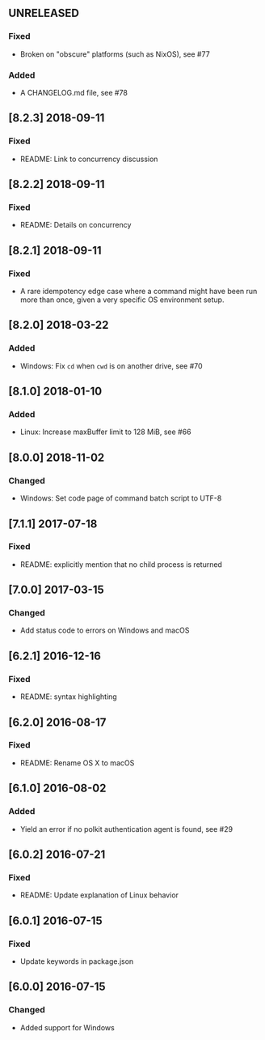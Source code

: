 ## UNRELEASED

### Fixed

- Broken on "obscure" platforms (such as NixOS), see #77

### Added

- A CHANGELOG.md file, see #78

## [8.2.3] 2018-09-11

### Fixed

- README: Link to concurrency discussion

## [8.2.2] 2018-09-11

### Fixed

- README: Details on concurrency

## [8.2.1] 2018-09-11

### Fixed

- A rare idempotency edge case where a command might have been run more than once, given a very specific OS environment setup.

## [8.2.0] 2018-03-22

### Added

- Windows: Fix `cd` when `cwd` is on another drive, see #70

## [8.1.0] 2018-01-10

### Added

- Linux: Increase maxBuffer limit to 128 MiB, see #66

## [8.0.0] 2018-11-02

### Changed

- Windows: Set code page of command batch script to UTF-8

## [7.1.1] 2017-07-18

### Fixed

- README: explicitly mention that no child process is returned

## [7.0.0] 2017-03-15

### Changed

- Add status code to errors on Windows and macOS

## [6.2.1] 2016-12-16

### Fixed

- README: syntax highlighting

## [6.2.0] 2016-08-17

### Fixed

- README: Rename OS X to macOS

## [6.1.0] 2016-08-02

### Added

- Yield an error if no polkit authentication agent is found, see #29

## [6.0.2] 2016-07-21

### Fixed

- README: Update explanation of Linux behavior

## [6.0.1] 2016-07-15

### Fixed

- Update keywords in package.json

## [6.0.0] 2016-07-15

### Changed

- Added support for Windows

